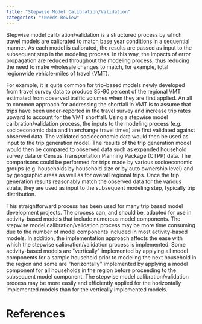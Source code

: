 ```yaml
---
title: "Stepwise Model Calibration/Validation"
categories: "!Needs Review"
---
```


Stepwise model calibration/validation is a structured process by which travel models are calibrated to match base year conditions in a sequential manner. As each model is calibrated, the results are passed as input to the subsequent step in the modeling process. In this way, the impacts of error propagation are reduced throughout the modeling process, thus reducing the need to make wholesale changes to match, for example, total regionwide vehicle-miles of travel (VMT).

For example, it is quite common for trip-based models newly developed from travel survey data to produce 85-90 percent of the regional VMT estimated from observed traffic volumes when they are first applied. An all to common approach for addressing the shortfall in VMT is to assume that trips have been under-reported in the travel survey and increase trip rates upward to account for the VMT shortfall. Using a stepwise model calibration/validation process, the inputs to the modeling process (e.g. socioeconomic data and interchange travel times) are first validated against observed data. The validated socioeconomic data would then be used as input to the trip generation model. The results of the trip generation model would then be compared to observed data such as expanded household survey data or Census Transportation Planning Package (CTPP) data. The comparisons could be performed for trips made by various socioeconomic groups (e.g. households by household size or by auto ownership level) and by geographic areas as well as for overall regional trips. Once the trip generation results reasonably match the observed data for the various strata, they are used as input to the subsequent modeling step, typically trip distribution.

This straightforward process has been used for many trip based model development projects. The process can, and should be, adapted for use in activity-based models that include numerous model components. The stepwise model calibration/validation process may be more time consuming due to the number of model components included in most activity-based models. In addition, the implementation approach affects the ease with which the stepwise calibration/validation process is implemented. Some activity-based models are "vertically" implemented by applying all model components for a sample household prior to modeling the next household in the region and some are "horizontally" implemented by applying a model component for all households in the region before proceeding to the subsequent model component. The stepwise model calibration/validation process may be more easily and efficiently applied for the horizontally implemented models than for the vertically implemented models.

References
==========

